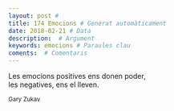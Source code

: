 ```yaml
---
layout: post #
title: 174 Emocions # Generat automàticament
date: 2018-02-21 # Data
description:  # Argument
keywords: emocions # Paraules clau
coments:  # Comentaris
---
```


Les emocions positives ens donen poder, <br />
les negatives, ens el lleven. <br />

<small>Gary Zukav</small>
